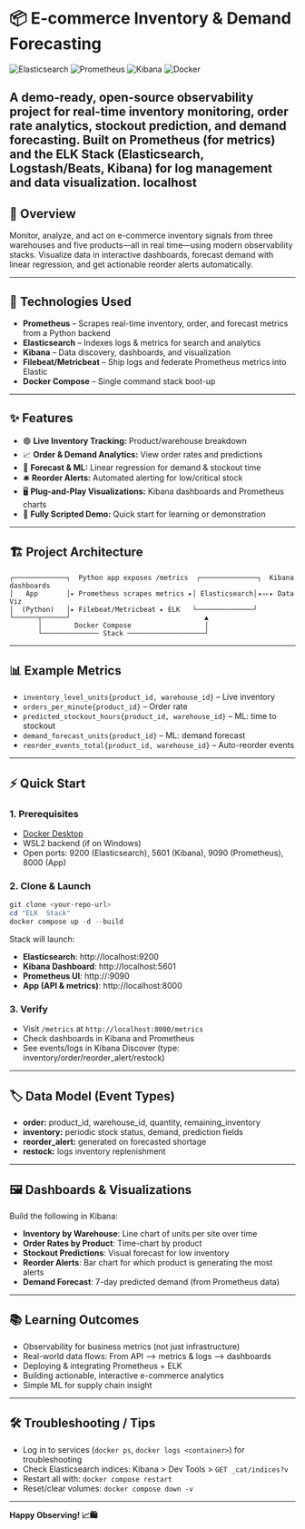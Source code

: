 # 📦 E-commerce Inventory & Demand Forecasting

![Elasticsearch](https://img.shields.io/badge/Elasticsearch-7.17-blue?logo=elasticsearch) ![Prometheus](https://img.shields.io/badge/Prometheus-Metrics-orange?logo=prometheus) ![Kibana](https://img.shields.io/badge/Kibana-Dashboards-005571?logo=kibana) ![Docker](https://img.shields.io/badge/Docker-Compose-blue?logo=docker)

A **demo-ready, open-source observability project** for real-time inventory monitoring, order rate analytics, stockout prediction, and demand forecasting. Built on **Prometheus** (for metrics) and the **ELK Stack** (Elasticsearch, Logstash/Beats, Kibana) for log management and data visualization.
localhost
---

## 🚀 Overview

Monitor, analyze, and act on e-commerce inventory signals from three warehouses and five products—all in real time—using modern observability stacks. Visualize data in interactive dashboards, forecast demand with linear regression, and get actionable reorder alerts automatically.

---

## 🧩 Technologies Used
- **Prometheus** – Scrapes real-time inventory, order, and forecast metrics from a Python backend
- **Elasticsearch** – Indexes logs & metrics for search and analytics
- **Kibana** – Data discovery, dashboards, and visualization
- **Filebeat/Metricbeat** – Ship logs and federate Prometheus metrics into Elastic
- **Docker Compose** – Single command stack boot-up

---

## ✨ Features
- 🟢 **Live Inventory Tracking:** Product/warehouse breakdown
- 📈 **Order & Demand Analytics:** View order rates and predictions
- 🔮 **Forecast & ML:** Linear regression for demand & stockout time
- 🛎️ **Reorder Alerts:** Automated alerting for low/critical stock
- 🖥️ **Plug-and-Play Visualizations:** Kibana dashboards and Prometheus charts
- 🔄 **Fully Scripted Demo:** Quick start for learning or demonstration

---

## 🏗️ Project Architecture
```text
┌─────────────┐  Python app exposes /metrics  ┌──────────────┐  Kibana dashboards
│   App       │▸ Prometheus scrapes metrics ▸│ Elasticsearch│◂◃▹▸ Data Viz
│  (Python)   │▸ Filebeat/Metricbeat ▸ ELK   └──────────────┘
└──────┬──────┘                                 ▲
       │        Docker Compose                  │
       └────────────── Stack ───────────────────┘
```

---

## 📊 Example Metrics
- `inventory_level_units{product_id, warehouse_id}` – Live inventory
- `orders_per_minute{product_id}` – Order rate
- `predicted_stockout_hours{product_id, warehouse_id}` – ML: time to stockout
- `demand_forecast_units{product_id}` – ML: demand forecast
- `reorder_events_total{product_id, warehouse_id}` – Auto-reorder events

---

## ⚡ Quick Start

### 1. Prerequisites
- [Docker Desktop](https://www.docker.com/products/docker-desktop/)
- WSL2 backend (if on Windows)
- Open ports: 9200 (Elasticsearch), 5601 (Kibana), 9090 (Prometheus), 8000 (App)

### 2. Clone & Launch
```powershell
git clone <your-repo-url>
cd "ELK  Stack"
docker compose up -d --build
```
Stack will launch:
- **Elasticsearch**: http://localhost:9200
- **Kibana Dashboard**: http://localhost:5601
- **Prometheus UI**: http://:9090
- **App (API & metrics)**: http://localhost:8000

### 3. Verify
- Visit `/metrics` at `http://localhost:8000/metrics`
- Check dashboards in Kibana and Prometheus
- See events/logs in Kibana Discover (type: inventory/order/reorder_alert/restock)

---

## 🏷️ Data Model (Event Types)
- **order:**  product_id, warehouse_id, quantity, remaining_inventory
- **inventory:** periodic stock status, demand, prediction fields
- **reorder_alert:** generated on forecasted shortage
- **restock:** logs inventory replenishment

---

## 🖼️ Dashboards & Visualizations
Build the following in Kibana:
- **Inventory by Warehouse**: Line chart of units per site over time
- **Order Rates by Product**: Time-chart by product
- **Stockout Predictions**: Visual forecast for low inventory
- **Reorder Alerts**: Bar chart for which product is generating the most alerts
- **Demand Forecast**: 7-day predicted demand (from Prometheus data)

---

## 📚 Learning Outcomes
- Observability for business metrics (not just infrastructure)
- Real-world data flows: From API ⟶ metrics & logs ⟶ dashboards
- Deploying & integrating Prometheus + ELK
- Building actionable, interactive e-commerce analytics
- Simple ML for supply chain insight

---

## 🛠️ Troubleshooting / Tips
- Log in to services (`docker ps`, `docker logs <container>`) for troubleshooting
- Check Elasticsearch indices: Kibana > Dev Tools > `GET _cat/indices?v`
- Restart all with:      `docker compose restart`
- Reset/clear volumes:   `docker compose down -v`

---

**Happy Observing! 📈🛍️**